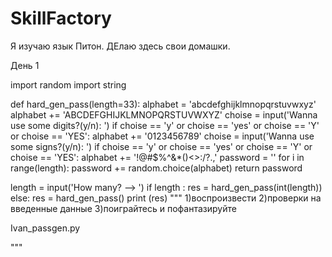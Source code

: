 # SkillFactory
Я изучаю язык Питон. ДЕлаю здесь свои домашки.

День 1

import random
import string

def hard_gen_pass(length=33):
    alphabet = 'abcdefghijklmnopqrstuvwxyz'
    alphabet += 'ABCDEFGHIJKLMNOPQRSTUVWXYZ'
    choise = input('Wanna use some digits?(y/n): ')
    if choise == 'y' or choise == 'yes' or choise == 'Y' or choise == 'YES':
        alphabet += '0123456789'
    choise = input('Wanna use some signs?(y/n): ')
    if choise == 'y' or choise == 'yes' or choise == 'Y' or choise == 'YES':
        alphabet += '!@#$%^&*()<>:/?.,'
    password = ''
    for i in range(length):
        password += random.choice(alphabet)
    return password

length = input('How many? -->  ')
if length :
    res = hard_gen_pass(int(length))
else:
    res = hard_gen_pass()
print (res)
"""
1)воспроизвести
2)проверки на введенные данные
3)поиграйтесь и пофантазируйте

Ivan_passgen.py

"""
